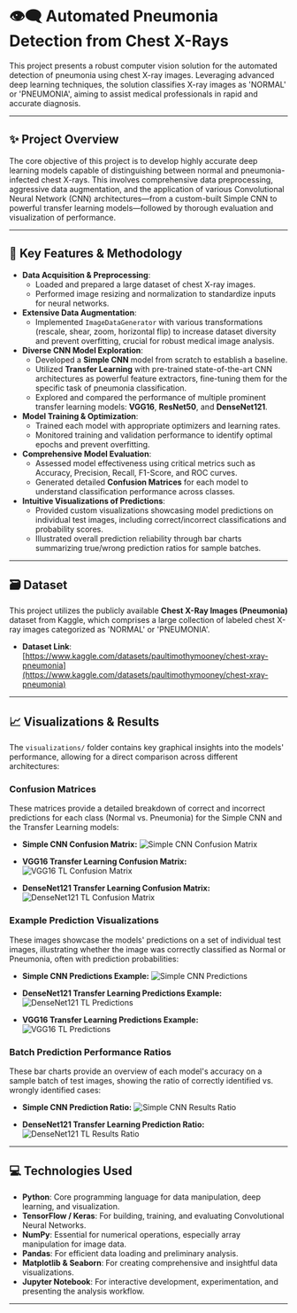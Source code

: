 # 👁️‍🗨️ Automated Pneumonia Detection from Chest X-Rays

This project presents a robust computer vision solution for the automated detection of pneumonia using chest X-ray images. Leveraging advanced deep learning techniques, the solution classifies X-ray images as 'NORMAL' or 'PNEUMONIA', aiming to assist medical professionals in rapid and accurate diagnosis.

---

## ✨ Project Overview

The core objective of this project is to develop highly accurate deep learning models capable of distinguishing between normal and pneumonia-infected chest X-rays. This involves comprehensive data preprocessing, aggressive data augmentation, and the application of various Convolutional Neural Network (CNN) architectures—from a custom-built Simple CNN to powerful transfer learning models—followed by thorough evaluation and visualization of performance.

---

## 🚀 Key Features & Methodology

* **Data Acquisition & Preprocessing**:
    * Loaded and prepared a large dataset of chest X-ray images.
    * Performed image resizing and normalization to standardize inputs for neural networks.
* **Extensive Data Augmentation**:
    * Implemented `ImageDataGenerator` with various transformations (rescale, shear, zoom, horizontal flip) to increase dataset diversity and prevent overfitting, crucial for robust medical image analysis.
* **Diverse CNN Model Exploration**:
    * Developed a **Simple CNN** model from scratch to establish a baseline.
    * Utilized **Transfer Learning** with pre-trained state-of-the-art CNN architectures as powerful feature extractors, fine-tuning them for the specific task of pneumonia classification.
    * Explored and compared the performance of multiple prominent transfer learning models: **VGG16**, **ResNet50**, and **DenseNet121**.
* **Model Training & Optimization**:
    * Trained each model with appropriate optimizers and learning rates.
    * Monitored training and validation performance to identify optimal epochs and prevent overfitting.
* **Comprehensive Model Evaluation**:
    * Assessed model effectiveness using critical metrics such as Accuracy, Precision, Recall, F1-Score, and ROC curves.
    * Generated detailed **Confusion Matrices** for each model to understand classification performance across classes.
* **Intuitive Visualizations of Predictions**:
    * Provided custom visualizations showcasing model predictions on individual test images, including correct/incorrect classifications and probability scores.
    * Illustrated overall prediction reliability through bar charts summarizing true/wrong prediction ratios for sample batches.

---

## 🗃️ Dataset

This project utilizes the publicly available **Chest X-Ray Images (Pneumonia)** dataset from Kaggle, which comprises a large collection of labeled chest X-ray images categorized as 'NORMAL' or 'PNEUMONIA'.

* **Dataset Link**: [https://www.kaggle.com/datasets/paultimothymooney/chest-xray-pneumonia](https://www.kaggle.com/datasets/paultimothymooney/chest-xray-pneumonia)

---

## 📈 Visualizations & Results

The `visualizations/` folder contains key graphical insights into the models' performance, allowing for a direct comparison across different architectures:

### Confusion Matrices

These matrices provide a detailed breakdown of correct and incorrect predictions for each class (Normal vs. Pneumonia) for the Simple CNN and the Transfer Learning models:

* **Simple CNN Confusion Matrix:**
    ![Simple CNN Confusion Matrix](visualizations/confusion_matrix_simple_cnn.png)

* **VGG16 Transfer Learning Confusion Matrix:**
    ![VGG16 TL Confusion Matrix](visualizations/confusion_matrix_vgg16_TL.png)

* **DenseNet121 Transfer Learning Confusion Matrix:**
    ![DenseNet121 TL Confusion Matrix](visualizations/confusion_matrix_denseNet121_TL.png)

### Example Prediction Visualizations

These images showcase the models' predictions on a set of individual test images, illustrating whether the image was correctly classified as Normal or Pneumonia, often with prediction probabilities:

* **Simple CNN Predictions Example:**
    ![Simple CNN Predictions](visualizations/simple_cnn_predictions.png)

* **DenseNet121 Transfer Learning Predictions Example:**
    ![DenseNet121 TL Predictions](visualizations/denseNet121_TL_predictions.png)

* **VGG16 Transfer Learning Predictions Example:**
    ![VGG16 TL Predictions](visualizations/vgg16_TL_predictions.png)

### Batch Prediction Performance Ratios

These bar charts provide an overview of each model's accuracy on a sample batch of test images, showing the ratio of correctly identified vs. wrongly identified cases:

* **Simple CNN Prediction Ratio:**
    ![Simple CNN Results Ratio](visualizations/simple_cnn_results_ratio.png)

* **DenseNet121 Transfer Learning Prediction Ratio:**
    ![DenseNet121 TL Results Ratio](visualizations/DenseNet121_TL_results_ratio.png)

---

## 💻 Technologies Used

* **Python**: Core programming language for data manipulation, deep learning, and visualization.
* **TensorFlow / Keras**: For building, training, and evaluating Convolutional Neural Networks.
* **NumPy**: Essential for numerical operations, especially array manipulation for image data.
* **Pandas**: For efficient data loading and preliminary analysis.
* **Matplotlib & Seaborn**: For creating comprehensive and insightful data visualizations.
* **Jupyter Notebook**: For interactive development, experimentation, and presenting the analysis workflow.

---
